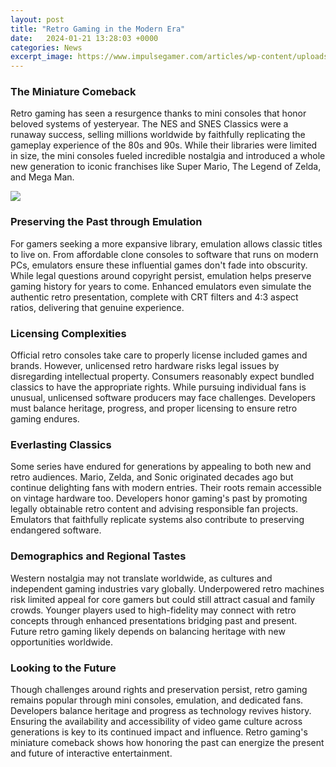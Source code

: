 ```yaml
---
layout: post
title: "Retro Gaming in the Modern Era"
date:   2024-01-21 13:28:03 +0000
categories: News
excerpt_image: https://www.impulsegamer.com/articles/wp-content/uploads/2016/08/New-Retro-Arcade-Neon-5.jpg
---
```

### The Miniature Comeback
Retro gaming has seen a resurgence thanks to mini consoles that honor beloved systems of yesteryear. The NES and SNES Classics were a runaway success, selling millions worldwide by faithfully replicating the gameplay experience of the 80s and 90s. While their libraries were limited in size, the mini consoles fueled incredible nostalgia and introduced a whole new generation to iconic franchises like Super Mario, The Legend of Zelda, and Mega Man. 


![](https://www.impulsegamer.com/articles/wp-content/uploads/2016/08/New-Retro-Arcade-Neon-5.jpg)
### Preserving the Past through Emulation
For gamers seeking a more expansive library, emulation allows classic titles to live on. From affordable clone consoles to software that runs on modern PCs, emulators ensure these influential games don't fade into obscurity. While legal questions around copyright persist, emulation helps preserve gaming history for years to come. Enhanced emulators even simulate the authentic retro presentation, complete with CRT filters and 4:3 aspect ratios, delivering that genuine experience.

### Licensing Complexities 
Official retro consoles take care to properly license included games and brands. However, unlicensed retro hardware risks legal issues by disregarding intellectual property. Consumers reasonably expect bundled classics to have the appropriate rights. While pursuing individual fans is unusual, unlicensed software producers may face challenges. Developers must balance heritage, progress, and proper licensing to ensure retro gaming endures.

### Everlasting Classics
Some series have endured for generations by appealing to both new and retro audiences. Mario, Zelda, and Sonic originated decades ago but continue delighting fans with modern entries. Their roots remain accessible on vintage hardware too. Developers honor gaming's past by promoting legally obtainable retro content and advising responsible fan projects. Emulators that faithfully replicate systems also contribute to preserving endangered software.

### Demographics and Regional Tastes  
Western nostalgia may not translate worldwide, as cultures and independent gaming industries vary globally. Underpowered retro machines risk limited appeal for core gamers but could still attract casual and family crowds. Younger players used to high-fidelity may connect with retro concepts through enhanced presentations bridging past and present. Future retro gaming likely depends on balancing heritage with new opportunities worldwide.

### Looking to the Future
Though challenges around rights and preservation persist, retro gaming remains popular through mini consoles, emulation, and dedicated fans. Developers balance heritage and progress as technology revives history. Ensuring the availability and accessibility of video game culture across generations is key to its continued impact and influence. Retro gaming's miniature comeback shows how honoring the past can energize the present and future of interactive entertainment.